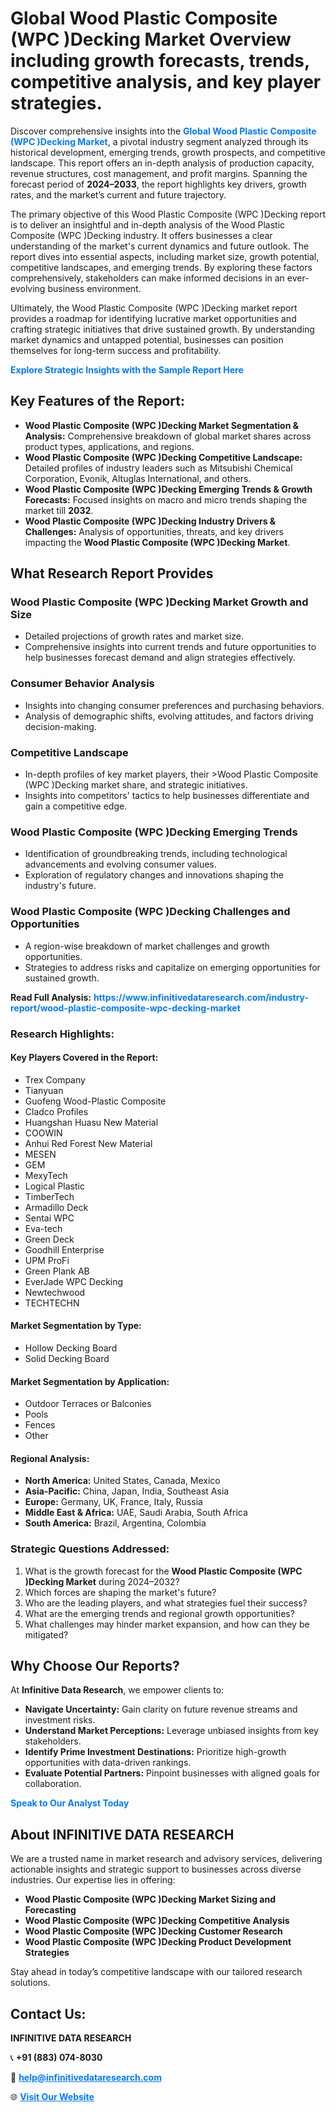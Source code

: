 <h1>Global Wood Plastic Composite (WPC )Decking Market Overview including growth forecasts, trends, competitive analysis, and key player strategies.</h1>
<p>
Discover comprehensive insights into the 
<a href="https://www.infinitivedataresearch.com/industry-report/wood-plastic-composite-wpc-decking-market" rel="dofollow" style="color: #007BFF; text-decoration: none;"><strong>Global Wood Plastic Composite (WPC )Decking Market</strong></a>, a pivotal industry segment analyzed through its historical development, emerging trends, growth prospects, and competitive landscape. This report offers an in-depth analysis of production capacity, revenue structures, cost management, and profit margins. Spanning the forecast period of <strong>2024–2033</strong>, the report highlights key drivers, growth rates, and the market’s current and future trajectory.
</p>
<p>
The primary objective of this Wood Plastic Composite (WPC )Decking report is to deliver an insightful and in-depth analysis of the Wood Plastic Composite (WPC )Decking industry. It offers businesses a clear understanding of the market's current dynamics and future outlook. The report dives into essential aspects, including market size, growth potential, competitive landscapes, and emerging trends. By exploring these factors comprehensively, stakeholders can make informed decisions in an ever-evolving business environment.
</p>
<p>
Ultimately, the Wood Plastic Composite (WPC )Decking market report provides a roadmap for identifying lucrative market opportunities and crafting strategic initiatives that drive sustained growth. By understanding market dynamics and untapped potential, businesses can position themselves for long-term success and profitability.
</p>
<p>
<a href="https://www.infinitivedataresearch.com/request-sample/reportId=105817" style="color: #007BFF; text-decoration: none;"><strong>Explore Strategic Insights with the Sample Report Here</strong></a>
</p>

<h2>Key Features of the Report:</h2>
<ul>
<li><strong>Wood Plastic Composite (WPC )Decking Market Segmentation & Analysis:</strong> Comprehensive breakdown of global market shares across product types, applications, and regions.</li>
<li><strong>Wood Plastic Composite (WPC )Decking Competitive Landscape:</strong> Detailed profiles of industry leaders such as Mitsubishi Chemical Corporation, Evonik, Altuglas International, and others.</li>
<li><strong>Wood Plastic Composite (WPC )Decking Emerging Trends & Growth Forecasts:</strong> Focused insights on macro and micro trends shaping the market till <strong>2032</strong>.</li>
<li><strong>Wood Plastic Composite (WPC )Decking Industry Drivers & Challenges:</strong> Analysis of opportunities, threats, and key drivers impacting the <strong>Wood Plastic Composite (WPC )Decking Market</strong>.</li>
</ul>

<h2>What Research Report Provides</h2>
<h3>Wood Plastic Composite (WPC )Decking Market Growth and Size</h3>
<ul>
<li>Detailed projections of growth rates and market size.</li>
<li>Comprehensive insights into current trends and future opportunities to help businesses forecast demand and align strategies effectively.</li>
</ul>

<h3>Consumer Behavior Analysis</h3>
<ul>
<li>Insights into changing consumer preferences and purchasing behaviors.</li>
<li>Analysis of demographic shifts, evolving attitudes, and factors driving decision-making.</li>
</ul>

<h3>Competitive Landscape</h3>
<ul>
<li>In-depth profiles of key market players, their >Wood Plastic Composite (WPC )Decking market share, and strategic initiatives.</li>
<li>Insights into competitors' tactics to help businesses differentiate and gain a competitive edge.</li>
</ul>

<h3>Wood Plastic Composite (WPC )Decking Emerging Trends</h3>
<ul>
<li>Identification of groundbreaking trends, including technological advancements and evolving consumer values.</li>
<li>Exploration of regulatory changes and innovations shaping the industry's future.</li>
</ul>

<h3>Wood Plastic Composite (WPC )Decking Challenges and Opportunities</h3>
<ul>
<li>A region-wise breakdown of market challenges and growth opportunities.</li>
<li>Strategies to address risks and capitalize on emerging opportunities for sustained growth.</li>
</ul>
<p><strong>Read Full Analysis:</strong> <a href="https://www.infinitivedataresearch.com/industry-report/wood-plastic-composite-wpc-decking-market" rel="dofollow" style="color: #007BFF; text-decoration: none;"><strong>https://www.infinitivedataresearch.com/industry-report/wood-plastic-composite-wpc-decking-market</strong></a></p>
<h3>Research Highlights:</h3>
<h4>Key Players Covered in the Report:</h4>
<ul><li>Trex Company</li><li>Tianyuan</li><li>Guofeng Wood-Plastic Composite</li><li>Cladco Profiles</li><li>Huangshan Huasu New Material</li><li>COOWIN</li><li>Anhui Red Forest New Material</li><li>MESEN</li><li>GEM</li><li>MexyTech</li><li>Logical Plastic</li><li>TimberTech</li><li>Armadillo Deck</li><li>Sentai WPC</li><li>Eva-tech</li><li>Green Deck</li><li>Goodhill Enterprise</li><li>UPM ProFi</li><li>Green Plank AB</li><li>EverJade WPC Decking</li><li>Newtechwood</li><li>TECHTECHN</li></ul>
<h4>Market Segmentation by Type:</h4>
<ul><li>Hollow Decking Board</li><li>Solid Decking Board</li></ul>
<h4>Market Segmentation by Application:</h4>
<ul><li>Outdoor Terraces or Balconies</li><li>Pools</li><li>Fences</li><li>Other</li></ul>

<h4>Regional Analysis:</h4>
<ul>
<li><strong>North America:</strong> United States, Canada, Mexico</li>
<li><strong>Asia-Pacific:</strong> China, Japan, India, Southeast Asia</li>
<li><strong>Europe:</strong> Germany, UK, France, Italy, Russia</li>
<li><strong>Middle East & Africa:</strong> UAE, Saudi Arabia, South Africa</li>
<li><strong>South America:</strong> Brazil, Argentina, Colombia</li>
</ul>

<h3>Strategic Questions Addressed:</h3>
<ol>
<li>What is the growth forecast for the <strong>Wood Plastic Composite (WPC )Decking Market</strong> during 2024–2032?</li>
<li>Which forces are shaping the market's future?</li>
<li>Who are the leading players, and what strategies fuel their success?</li>
<li>What are the emerging trends and regional growth opportunities?</li>
<li>What challenges may hinder market expansion, and how can they be mitigated?</li>
</ol>

<h2>Why Choose Our Reports?</h2>
<p>At <strong>Infinitive Data Research</strong>, we empower clients to:</p>
<ul>
<li><strong>Navigate Uncertainty:</strong> Gain clarity on future revenue streams and investment risks.</li>
<li><strong>Understand Market Perceptions:</strong> Leverage unbiased insights from key stakeholders.</li>
<li><strong>Identify Prime Investment Destinations:</strong> Prioritize high-growth opportunities with data-driven rankings.</li>
<li><strong>Evaluate Potential Partners:</strong> Pinpoint businesses with aligned goals for collaboration.</li>
</ul>
<p><a href="https://www.infinitivedataresearch.com/industry-report/wood-plastic-composite-wpc-decking-market" rel="dofollow" style="color: #007BFF; text-decoration: none;"><strong>Speak to Our Analyst Today</strong></a></p>

<h2>About INFINITIVE DATA RESEARCH</h2>
<p>We are a trusted name in market research and advisory services, delivering actionable insights and strategic support to businesses across diverse industries. Our expertise lies in offering:</p>
<ul>
<li><strong>Wood Plastic Composite (WPC )Decking Market Sizing and Forecasting</strong></li>
<li><strong>Wood Plastic Composite (WPC )Decking Competitive Analysis</strong></li>
<li><strong>Wood Plastic Composite (WPC )Decking Customer Research</strong></li>
<li><strong>Wood Plastic Composite (WPC )Decking Product Development Strategies</strong></li>
</ul>
<p>Stay ahead in today’s competitive landscape with our tailored research solutions.</p>

<h2>Contact Us:</h2>
<p><strong>INFINITIVE DATA RESEARCH</strong></p>
<p>📞 <strong>+91 (883) 074-8030</strong></p>
<p>📧 <strong><a href="mailto:help@infinitivedataresearch.com" style="color: #007BFF;">help@infinitivedataresearch.com</a></strong></p>
<p>🌐 <strong><a href="https://www.infinitivedataresearch.com" rel="dofollow" style="color: #007BFF;">Visit Our Website</a></strong></p>
